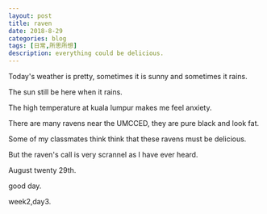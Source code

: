 ```yaml
---
layout: post
title: raven
date: 2018-8-29
categories: blog
tags: [日常,所思所想]
description: everything could be delicious.
---
```


Today's weather is pretty, sometimes it is sunny and sometimes it rains.

The sun still be here when it rains.

The high temperature at kuala lumpur makes me feel anxiety.

There are many ravens near the UMCCED, they are pure black and look fat.

Some of my classmates think think that these ravens must be delicious.

But the raven's call is very scrannel as I have ever heard.

August twenty 29th.

good day.

week2,day3.
